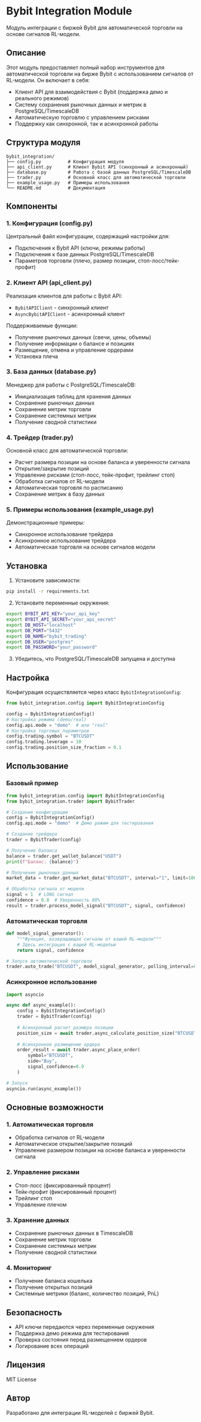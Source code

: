# Bybit Integration Module

Модуль интеграции с биржей Bybit для автоматической торговли на основе сигналов RL-модели.

## Описание

Этот модуль предоставляет полный набор инструментов для автоматической торговли на бирже Bybit с использованием сигналов от RL-модели. Он включает в себя:

- Клиент API для взаимодействия с Bybit (поддержка демо и реального режимов)
- Систему сохранения рыночных данных и метрик в PostgreSQL/TimescaleDB
- Автоматическую торговлю с управлением рисками
- Поддержку как синхронной, так и асинхронной работы

## Структура модуля

```
bybit_integration/
├── config.py          # Конфигурация модуля
├── api_client.py      # Клиент Bybit API (синхронный и асинхронный)
├── database.py        # Работа с базой данных PostgreSQL/TimescaleDB
├── trader.py          # Основной класс для автоматической торговли
├── example_usage.py   # Примеры использования
└── README.md          # Документация
```

## Компоненты

### 1. Конфигурация (config.py)

Центральный файл конфигурации, содержащий настройки для:
- Подключения к Bybit API (ключи, режимы работы)
- Подключения к базе данных PostgreSQL/TimescaleDB
- Параметров торговли (плечо, размер позиции, стоп-лосс/тейк-профит)

### 2. Клиент API (api_client.py)

Реализация клиентов для работы с Bybit API:
- `BybitAPIClient` - синхронный клиент
- `AsyncBybitAPIClient` - асинхронный клиент

Поддерживаемые функции:
- Получение рыночных данных (свечи, цены, объемы)
- Получение информации о балансе и позициях
- Размещение, отмена и управление ордерами
- Установка плеча

### 3. База данных (database.py)

Менеджер для работы с PostgreSQL/TimescaleDB:
- Инициализация таблиц для хранения данных
- Сохранение рыночных данных
- Сохранение метрик торговли
- Сохранение системных метрик
- Получение сводной статистики

### 4. Трейдер (trader.py)

Основной класс для автоматической торговли:
- Расчет размера позиции на основе баланса и уверенности сигнала
- Открытие/закрытие позиций
- Управление рисками (стоп-лосс, тейк-профит, трейлинг стоп)
- Обработка сигналов от RL-модели
- Автоматическая торговля по расписанию
- Сохранение метрик в базу данных

### 5. Примеры использования (example_usage.py)

Демонстрационные примеры:
- Синхронное использование трейдера
- Асинхронное использование трейдера
- Автоматическая торговля на основе сигналов модели

## Установка

1. Установите зависимости:
```bash
pip install -r requirements.txt
```

2. Установите переменные окружения:
```bash
export BYBIT_API_KEY="your_api_key"
export BYBIT_API_SECRET="your_api_secret"
export DB_HOST="localhost"
export DB_PORT="5432"
export DB_NAME="bybit_trading"
export DB_USER="postgres"
export DB_PASSWORD="your_password"
```

3. Убедитесь, что PostgreSQL/TimescaleDB запущена и доступна

## Настройка

Конфигурация осуществляется через класс `BybitIntegrationConfig`:

```python
from bybit_integration.config import BybitIntegrationConfig

config = BybitIntegrationConfig()
# Настройка режима (demo/real)
config.api.mode = "demo"  # или "real"
# Настройка торговых параметров
config.trading.symbol = "BTCUSDT"
config.trading.leverage = 10
config.trading.position_size_fraction = 0.1
```

## Использование

### Базовый пример

```python
from bybit_integration.config import BybitIntegrationConfig
from bybit_integration.trader import BybitTrader

# Создание конфигурации
config = BybitIntegrationConfig()
config.api.mode = "demo"  # Демо режим для тестирования

# Создание трейдера
trader = BybitTrader(config)

# Получение баланса
balance = trader.get_wallet_balance("USDT")
print(f"Баланс: {balance}")

# Получение рыночных данных
market_data = trader.get_market_data("BTCUSDT", interval="1", limit=100)

# Обработка сигнала от модели
signal = 1  # LONG сигнал
confidence = 0.8  # Уверенность 80%
result = trader.process_model_signal("BTCUSDT", signal, confidence)
```

### Автоматическая торговля

```python
def model_signal_generator():
    """Функция, возвращающая сигналы от вашей RL-модели"""
    # Здесь интеграция с вашей RL-моделью
    return signal, confidence

# Запуск автоматической торговли
trader.auto_trade("BTCUSDT", model_signal_generator, polling_interval=60)
```

### Асинхронное использование

```python
import asyncio

async def async_example():
    config = BybitIntegrationConfig()
    trader = BybitTrader(config)
    
    # Асинхронный расчет размера позиции
    position_size = await trader.async_calculate_position_size("BTCUSDT", 0.9)
    
    # Асинхронное размещение ордера
    order_result = await trader.async_place_order(
        symbol="BTCUSDT",
        side="Buy",
        signal_confidence=0.9
    )

# Запуск
asyncio.run(async_example())
```

## Основные возможности

### 1. Автоматическая торговля
- Обработка сигналов от RL-модели
- Автоматическое открытие/закрытие позиций
- Управление размером позиции на основе баланса и уверенности сигнала

### 2. Управление рисками
- Стоп-лосс (фиксированный процент)
- Тейк-профит (фиксированный процент)
- Трейлинг стоп
- Управление плечом

### 3. Хранение данных
- Сохранение рыночных данных в TimescaleDB
- Сохранение метрик торговли
- Сохранение системных метрик
- Получение сводной статистики

### 4. Мониторинг
- Получение баланса кошелька
- Получение открытых позиций
- Системные метрики (баланс, количество позиций, PnL)

## Безопасность

- API ключи передаются через переменные окружения
- Поддержка демо режима для тестирования
- Проверка состояния перед размещением ордеров
- Логирование всех операций

## Лицензия

MIT License

## Автор

Разработано для интеграции RL-моделей с биржей Bybit.
